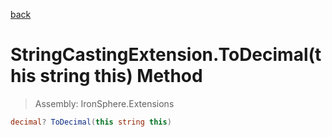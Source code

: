 ﻿

[back](/IronSphere.Extensions/types/StringCastingExtension)

# StringCastingExtension.ToDecimal(this string this) Method

> Assembly: IronSphere.Extensions

```csharp
decimal? ToDecimal(this string this)
```



 
